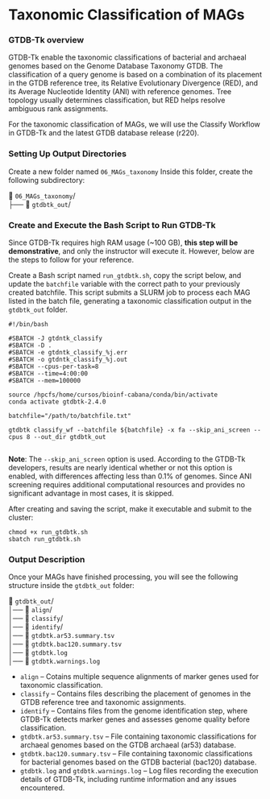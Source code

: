 # Taxonomic Classification of MAGs

### GTDB-Tk overview
GTDB-Tk enable the taxonomic classifications of bacterial and archaeal genomes based on the Genome Database Taxonomy GTDB. The classification of a query genome is based on a combination of its placement in the GTDB reference tree, its Relative Evolutionary Divergence (RED), and its Average Nucleotide Identity (ANI) with reference genomes. Tree topology usually determines classification, but RED helps resolve ambiguous rank assignments. 

For the taxonomic classification of MAGs, we will use the Classify Workflow in GTDB-Tk and the latest GTDB database release (r220).

### Setting Up Output Directories

Create a new folder named `06_MAGs_taxonomy` Inside this folder, create the following subdirectory:

📂 `06_MAGs_taxonomy`/ <br>
├── 📁 `gtdbtk_out`/

### Create and Execute the Bash Script to Run GTDB-Tk

Since GTDB-Tk requires high RAM usage (~100 GB), **this step will be demonstrative**, and only the instructor will execute it. However, below are the steps to follow for your reference.

Create a Bash script named `run_gtdbtk.sh`, copy the script below, and update the `batchfile` variable with the correct path to your previously created batchfile. This script submits a SLURM job to process each MAG listed in the batch file, generating a taxonomic classification output in the `gtdbtk_out` folder.

```
#!/bin/bash

#SBATCH -J gtdntk_classify
#SBATCH -D .
#SBATCH -e gtdntk_classify_%j.err
#SBATCH -o gtdntk_classify_%j.out
#SBATCH --cpus-per-task=8
#SBATCH --time=4:00:00	
#SBATCH --mem=100000

source /hpcfs/home/cursos/bioinf-cabana/conda/bin/activate
conda activate gtdbtk-2.4.0

batchfile="/path/to/batchfile.txt"

gtdbtk classify_wf --batchfile ${batchfile} -x fa --skip_ani_screen --cpus 8 --out_dir gtdbtk_out
 
```

**Note**: The `--skip_ani_screen` option is used. According to the GTDB-Tk developers, results are nearly identical whether or not this option is enabled, with differences affecting less than 0.1% of genomes. Since ANI screening requires additional computational resources and provides no significant advantage in most cases, it is skipped.

After creating and saving the script, make it executable and submit to the cluster:

```
chmod +x run_gtdbtk.sh
sbatch run_gtdbtk.sh
```

### Output Description

Once your MAGs have finished processing, you will see the following structure inside the `gtdbtk_out` folder:

📂 `gtdbtk_out`/ <br>
│── 📂 `align`/ <br>
│── 📂 `classify`/ <br>
│── 📂 `identify`/  <br>
│── 📄 `gtdbtk.ar53.summary.tsv` <br>
│── 📄 `gtdbtk.bac120.summary.tsv` <br>
│── 📄 `gtdbtk.log` <br>
│── 📄 `gtdbtk.warnings.log` 


- `align` – Cotains multiple sequence alignments of marker genes used for taxonomic classification.
- `classify` – Contains files describing the placement of genomes in the GTDB reference tree and taxonomic assignments.
- `identify` – Contains files from the genome identification step, where GTDB-Tk detects marker genes and assesses genome quality before classification.
- `gtdbtk.ar53.summary.tsv` – File containing taxonomic classifications for archaeal genomes based on the GTDB archaeal (ar53) database.
- `gtdbtk.bac120.summary.tsv` – File containing taxonomic classifications for bacterial genomes based on the GTDB bacterial (bac120) database.
- `gtdbtk.log` and `gtdbtk.warnings.log` – Log files recording the execution details of GTDB-Tk, including runtime information and any issues encountered.

